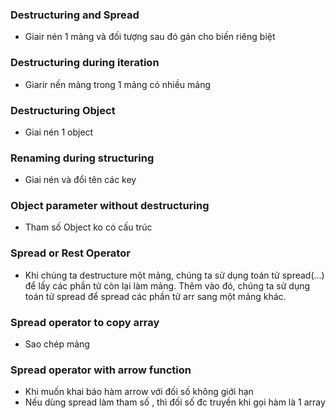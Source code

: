### Destructuring and Spread
-   Giair nén 1 mảng và đối tượng sau đó gán cho biến riêng biệt
### Destructuring during iteration 
-   Giarir nến mảng trong 1 mảng có nhiều mảng
### Destructuring Object
-   Giai nén 1 object
### Renaming during structuring
-   Giai nén và đổi tên các key
### Object parameter without destructuring
-   Tham số Object ko có cấu trúc
### Spread or Rest Operator
- Khi chúng ta destructure một mảng, chúng ta sử dụng toán tử spread(...) để lấy các phần tử còn lại làm mảng. Thêm vào đó, chúng ta sử dụng toán tử spread để spread các phần tử arr sang một mảng khác.
### Spread operator to copy array 
-   Sao chép mảng
### Spread operator with arrow function
-   Khi muốn khai báo hàm arrow với đối số không giới hạn
-   Nếu dùng spread làm tham số , thì đối số đc truyền khi gọi hàm là 1 array